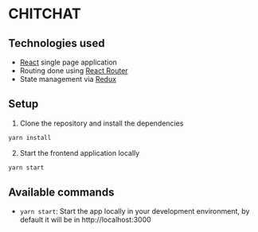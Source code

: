

# CHITCHAT


## Technologies used

- [React](https://reactjs.org/) single page application
- Routing done using [React Router](https://reacttraining.com/react-router/web/guides/philosophy)
- State management via [Redux](https://redux.js.org/)

## Setup

1. Clone the repository and install the dependencies
```bash
yarn install
```
2. Start the frontend application locally
```bash
yarn start
```
## Available commands

* `yarn start`: Start the app locally in your development environment, by default it will be in http://localhost:3000
